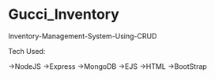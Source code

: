 # Gucci_Inventory

Inventory-Management-System-Using-CRUD

Tech Used:

->NodeJS
->Express
->MongoDB
->EJS
->HTML
->BootStrap

